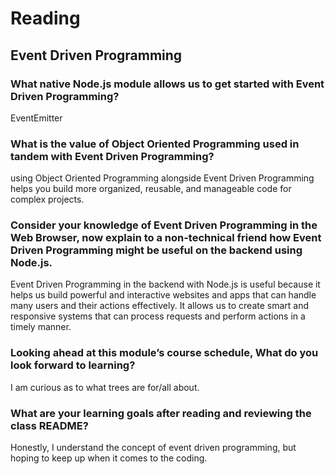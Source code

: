# Reading
## Event Driven Programming

### What native Node.js module allows us to get started with Event Driven Programming?

EventEmitter

### What is the value of Object Oriented Programming used in tandem with Event Driven Programming?

using Object Oriented Programming alongside Event Driven Programming helps you build more organized, reusable, and manageable code for complex projects.


### Consider your knowledge of Event Driven Programming in the Web Browser, now explain to a non-technical friend how Event Driven Programming might be useful on the backend using Node.js.

Event Driven Programming in the backend with Node.js is useful because it helps us build powerful and interactive websites and apps that can handle many users and their actions effectively. It allows us to create smart and responsive systems that can process requests and perform actions in a timely manner.

### Looking ahead at this module’s course schedule, What do you look forward to learning?

I am curious as to what trees are for/all about.

### What are your learning goals after reading and reviewing the class README?

Honestly, I understand the concept of event driven programming, but hoping to keep up when it comes to the coding.